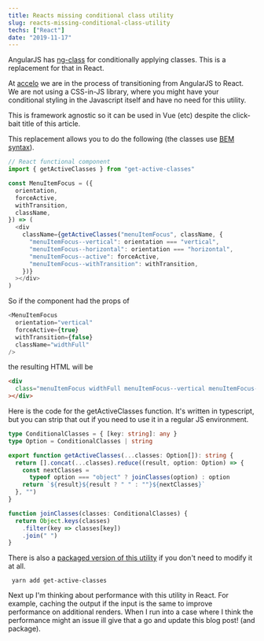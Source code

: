 ```yaml
---
title: Reacts missing conditional class utility
slug: reacts-missing-conditional-class-utility
techs: ["React"]
date: "2019-11-17"
---
```


AngularJS has [ng-class](https://docs.angularjs.org/api/ng/directive/ngClass) for conditionally applying classes. This is a replacement for that in React.

At [accelo](https://www.accelo.com/) we are in the process of transitioning from AngularJS to React. We are not using a CSS-in-JS library, where you might have your conditional styling in the Javascript itself and have no need for this utility.

This is framework agnostic so it can be used in Vue (etc) despite the click-bait title of this article.

This replacement allows you to do the following (the classes use [BEM syntax](https://css-tricks.com/bem-101/)).

```js
// React functional component
import { getActiveClasses } from "get-active-classes"

const MenuItemFocus = ({
  orientation,
  forceActive,
  withTransition,
  className,
}) => (
  <div
    className={getActiveClasses("menuItemFocus", className, {
      "menuItemFocus--vertical": orientation === "vertical",
      "menuItemFocus--horizontal": orientation === "horizontal",
      "menuItemFocus--active": forceActive,
      "menuItemFocus--withTransition": withTransition,
    })}
  ></div>
)
```

So if the component had the props of

```js
<MenuItemFocus
  orientation="vertical"
  forceActive={true}
  withTransition={false}
  className="widthFull"
/>
```

the resulting HTML will be

```html
<div
  class="menuItemFocus widthFull menuItemFocus--vertical menuItemFocus--active"
></div>
```

Here is the code for the getActiveClasses function. It's written in typescript, but you can strip that out if you need to use it in a regular JS environment.

```ts
type ConditionalClasses = { [key: string]: any }
type Option = ConditionalClasses | string

export function getActiveClasses(...classes: Option[]): string {
  return [].concat(...classes).reduce((result, option: Option) => {
    const nextClasses =
      typeof option === "object" ? joinClasses(option) : option
    return `${result}${result ? " " : ""}${nextClasses}`
  }, "")
}

function joinClasses(classes: ConditionalClasses) {
  return Object.keys(classes)
    .filter(key => classes[key])
    .join(" ")
}
```

There is also a [packaged version of this utility](https://github.com/Samic8/get-active-classes) if you don't need to modify it at all.

```
 yarn add get-active-classes
```

Next up I'm thinking about performance with this utility in React. For example, caching the output if the input is the same to improve performance on additional renders. When I run into a case where I think the performance might an issue ill give that a go and update this blog post! (and package).
